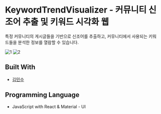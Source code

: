 # KeywordTrendVisualizer - 커뮤니티 신조어 추출 및 키워드 시각화 웹

특정 커뮤니티의 게시글들을 기반으로 신조어를 추출하고, 커뮤니티에서 사용되는 키워드들을 분석한 정보를 열람할 수 있습니다.

![1](https://user-images.githubusercontent.com/67990009/140360557-a56985e0-ee4a-410f-a67e-99d989d23ddb.png)
![2](https://user-images.githubusercontent.com/67990009/140360911-34270e95-844f-440e-976a-208fbf2b5372.png)

## Built With

* [김민수](https://github.com/Rush-K)

## Programming Language

* JavaScript with React & Material - UI
